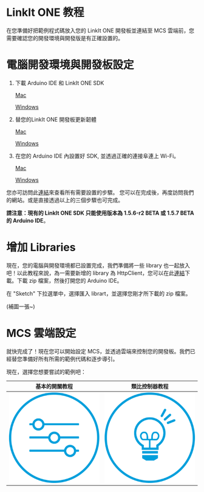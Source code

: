 # LinkIt ONE 教程

在您準備好把範例程式碼放入您的 LinkIt ONE 開發板並連結至 MCS 雲端前，您需要確認您的開發環境與開發版是有正確設置的。

# 電腦開發環境與開發板設定


1. 下載 Arduino IDE 和 LinkIt ONE SDK

    [Mac](http://labs.mediatek.com/site/global/developer_tools/mediatek_linkit/get-started/mac/install/)

    [Windows]( http://labs.mediatek.com/site/global/developer_tools/mediatek_linkit/get-started/windows/install/)
2. 替您的LinkIt ONE 開發板更新韌體

    [Mac](http://labs.mediatek.com/site/global/developer_tools/mediatek_linkit/get-started/mac/update/)

    [Windows](http://labs.mediatek.com/site/global/developer_tools/mediatek_linkit/get-started/windows/update/)

3. 在您的 Arduino IDE 內設置好 SDK, 並透過正確的連接阜連上 Wi-Fi。

    [Mac](http://labs.mediatek.com/site/global/developer_tools/mediatek_linkit/get-started/mac/configure/)

    [Windows](http://labs.mediatek.com/site/global/developer_tools/mediatek_linkit/get-started/windows/configure/)

您亦可訪問此[連結](http://labs.mediatek.com/site/global/developer_tools/mediatek_linkit/get-started/index.gsp)來查看所有需要設置的步驟。 您可以在完成後，再度訪問我們的網站。或是直接透過以上的三個步驟也可完成。

**請注意：現有的 LinkIt ONE SDK 只能使用版本為 1.5.6-r2 BETA 或 1.5.7 BETA 的 Arduino IDE**。


# 增加 Libraries

現在，您的電腦與開發環境都已設置完成，我們準備將一些 library 也一起放入吧！以此教程來說，為一需要新增的 library 為 HttpClient，您可以在此[連結]((https://github.com/amcewen/HttpClient/releases))下載。下載 zip 檔案，然後打開您的 Arduino IDE。

在 "Sketch" 下拉選單中，選擇匯入 librart，並選擇您剛才所下載的 zip 檔案。


(補圖一張~)

# MCS 雲端設定

就快完成了！現在您可以開始設定 MCS，並透過雲端來控制您的開發板。我們已經替您準備好所有所需的範例代碼和逐步導引。

現在，選擇您想要嘗試的範例吧：

| 基本的開關教程 | 類比控制器教程 |
| -- | -- |
|[![](../images/Linkit_ONE/img_linkitone_25.png)](../tutorial/implementing_using_linkit_one)|[![](../images/Linkit_ONE/img_linkitone_26.png)](../tutorial/implementing_analog_using_linkit_one)|

